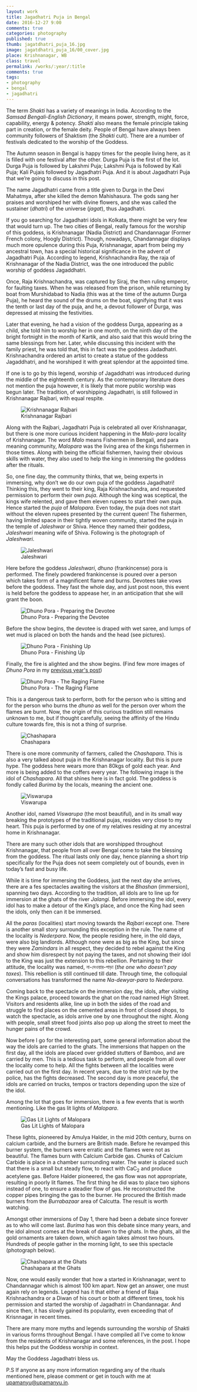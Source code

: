 ```yaml
---
layout: work
title: Jagadhatri Puja in Bengal
date: 2016-12-27 9:00
comments: true
categories: photography
published: true
thumb: jagatdhatri_puja_16.jpg
image: jagatdhatri_puja_16/00_cover.jpg
place: Krishnanagar, WB
class: travel
permalink: /works/:year/:title
comments: true
tags:
- photography
- bengal
- jagadhatri
---
```


The term _Shakti_ has a variety of meanings in India. According to the _Samsad Bengali-English Dictionary_, it means power, strength, might, force, capability, energy & potency. _Shakti_ also means the female principle taking part in creation, or the female deity. People of Bengal have always been community followers of Shaktism (the _Shakti_ cult). There are a number of festivals dedicated to the worship of the Goddess.

The Autumn season in Bengal is happy times for the people living here, as it is filled with one festival after the other. Durga Puja is the first of the lot. Durga Puja is followed by Lakshmi Puja; Lakshmi Puja is followed by Kali Puja; Kali Pujais followed by Jagadhatri Puja. And it is about Jagadhatri Puja that we’re going to discuss in this post.

The name Jagadhatri came from a title given to Durga in the Devi Mahatmya, after she killed the demon Mahishasura. The gods sang her praises and worshiped her with divine flowers, and she was called the sustainer (_dhatri_) of the universe (_jagat_), thus Jagadhatri.

If you go searching for Jagadhatri idols in Kolkata, there might be very few that would turn up. The two cities of Bengal, really famous for the worship of this goddess, is Krishnanagar (Nadia District) and Chandannagar (Former French colony, Hoogly District). Though, nowadays, Chandannagar displays much more opulence during this Puja, Krishnanagar, apart from being my ancestral town, has a special historical significance in the advent of Jagadhatri Puja. According to legend, Krishnachandra Ray, the raja of Krishnanagar of the Nadia District, was the one introduced the public worship of goddess Jagaddhatri.

Once, Raja Krishnachandra, was captured by Siraj, the then ruling emperor, for faulting taxes. When he was released from the prison, while returning by boat from Murshidabad to Nadia (this was at the time of the autumn Durga Puja), he heard the sound of the drums on the boat, signifying that it was the tenth or last day of the puja, and he, a devout follower of Durga, was depressed at missing the festivities.

Later that evening, he had a vision of the goddess Durga, appearing as a child, she told him to worship her in one month, on the ninth day of the bright fortnight in the month of Kartik, and also said that this would bring the same blessings from her. Later, while discussing this incident with the family priest, he was told that, this in fact was the goddess Jadadhatri. Krishnachandra ordered an artist to create a statue of the goddess Jagaddhatri, and he worshiped it with great splendor at the appointed time.

If one is to go by this legend, worship of Jagaddhatri was introduced during the middle of the eighteenth century. As the contemporary literature does not mention the puja however, it is likely that more public worship was begun later. The tradition, of worshipping Jagadhatri, is still followed in Krishnanagar Rajbari, with equal respite.

<figure>
  <img src="/images/works/jagatdhatri_puja_16/01_krishnanagar_rajbari.jpg" alt="Krishnanagar Rajbari">
  <figcaption>Krishnanagar Rajbari</figcaption>
</figure>

Along with the Rajbari, Jagadhatri Puja is celebrated all over Krishnanagar, but there is one more curious incident happening in the _Malo-para_ locality of Krishnanagar. The word _Malo_ means Fishermen in Bengali, and para meaning community, _Malopara_ was the living area of the kings fishermen in those times. Along with being the official fishermen, having their obvious skills with water, they also used to help the king in immersing the goddess after the rituals.

So, one fine day, the community thinks, that we, being experts in immersing, why don’t we do our own puja of the goddess Jagadhatri! Thinking this, they went to their king, Raja Krishnachandra, and requested permission to perform their own _puja_. Although the king was sceptical, the kings wife relented, and gave them eleven rupees to start their own puja. Hence started the _puja_ of _Malopara_. Even today, the puja does not start without the eleven rupees presented by the current queen! The fishermen, having limited space in their tightly woven community, started the puja in the temple of _Jaleshwar_ or Shiva. Hence they named their goddess, _Jaleshwari_ meaning wife of Shiva. Following is the photograph of _Jaleshwari_.

<figure>
  <img src="/images/works/jagatdhatri_puja_16/02_jaleshwari.jpg" alt="Jaleshwari">
  <figcaption>Jaleshwari</figcaption>
</figure>

Here before the goddess _Jaleshwari_, _dhuno_ (frankincense) pora is performed. The finely powdered frankincense is poured over a person which takes form of a magnificent flame and burns. Devotees take vows before the goddess. They fast the whole day, and just post noon, this event is held before the goddess to appease her, in an anticipation that she will grant the boon.

<figure>
  <img src="/images/works/jagatdhatri_puja_16/03_dhuno_pora_1.jpg" alt="Dhuno Pora - Preparing the Devotee">
  <figcaption>Dhuno Pora - Preparing the Devotee</figcaption>
</figure>

Before the show begins, the devotee is draped with wet saree, and lumps of wet mud is placed on both the hands and the head (see pictures).

<figure>
  <img src="/images/works/jagatdhatri_puja_16/04_dhuno_pora_2.jpg" alt="Dhuno Pora - Finishing Up">
  <figcaption>Dhuno Pora - Finishing Up</figcaption>
</figure>

Finally, the fire is alighted and the show begins. (Find few more images of _Dhuno Pora_ in my <a href="http://upamanyu.in/works/2015/dhuno-pora" target="_blank">previous year's post</a>)

<figure>
  <img src="/images/works/jagatdhatri_puja_16/05_dhuno_pora_3.jpg" alt="Dhuno Pora - The Raging Flame">
  <figcaption>Dhuno Pora - The Raging Flame</figcaption>
</figure>

This is a dangerous task to perform, both for the person who is sitting and for the person who burns the _dhuno_ as well for the person over whom the flames are burnt. Now, the origin of this curious tradition still remains unknown to me, but if thought carefully, seeing the affinity of the Hindu culture towards fire, this is not a thing of surprise. 

<figure>
  <img src="/images/works/jagatdhatri_puja_16/06_chashapara.jpg" alt="Chashapara">
  <figcaption>Chashapara</figcaption>
</figure>

There is one more community of farmers, called the _Chashapara_. This is also a very talked about puja in the Krishnanagar locality. But this is pure hype. The goddess here wears more than 80kgs of gold each year. And more is being added to the coffers every year. The following image is the idol of _Chashapara_. All that shines here is in fact gold. The goddess is fondly called _Burima_ by the locals, meaning the ancient one.

<figure>
  <img src="/images/works/jagatdhatri_puja_16/07_biswarupa.jpg" alt="Viswarupa">
  <figcaption>Viswarupa</figcaption>
</figure>

Another idol, named _Viswarupa_ (the most beautiful), and in its small way breaking the prototypes of the traditional pujas, resides very close to my heart. This puja is performed by one of my relatives residing at my ancestral home in Krishnanagar.

There are many such other idols that are worshipped throughout Krishnanagar, that people from all over Bengal come to take the blessing from the goddess. The ritual lasts only one day, hence planning a short trip specifically for the Puja does not seem completely out of bounds, even in today’s fast and busy life.

While it is time for immersing the Goddess, just the next day she arrives, there are a fes spectacles awaiting the visitors at the _Bhashan_ (immersion), spanning two days. According to the tradition, all idols are to line up for immersion at the ghats of the river _Jalangi_. Before immersing the idol, every idol has to make a detour of the King’s place, and once the King had seen the idols, only then can it be immersed.

All the _paras_ (localities) start moving towards the _Rajbari_ except one. There is another small story surrounding this exception in the rule. The name of the locality is _Nederpara_. Now, the people residing here, in the old days, were also big landlords. Although none were as big as the King, but since they were _Zamindars_ in all respect, they decided to rebel against the King and show him disrespect by not paying the taxes, and not showing their idol to the King was just the extension to this rebellion. Pertaining to their attitude, the locality was named, না-দেওয়ার-পাড়া (_the one who doesn’t pay taxes_). This rebellion is still continued till date. Through time, the colloquial conversations has transformed the name _Na-dewyar-para_ to _Nederpara_.

Coming back to the spectacle on the immersion day, the idols, after visiting the Kings palace, proceed towards the ghat on the road named High Street. Visitors and residents alike, line up in both the sides of the road and struggle to find places on the cemented areas in front of closed shops, to watch the spectacle, as idols arrive one by one throughout the night. Along with people, small street food joints also pop up along the street to meet the hunger pains of the crowd.

Now before I go for the interesting part, some general information about the way the idols are carried to the ghats. The immersions that happen on the first day, all the idols are placed over gridded stutters of Bamboo, and are carried by men. This is a tedious task to perform, and people from all over the locality come to help. All the fights between all the localities were carried out on the first day. In recent years, due to the strict rule by the police, has the fights decreased. The second day is more peaceful, the idols are carried on trucks, tempos or tractors depending upon the size of the idol.

Among the lot that goes for immersion, there is a few events that is worth mentioning. Like the gas lit lights of _Malopara_.

<figure>
  <img src="/images/works/jagatdhatri_puja_16/08_malopara.jpg" alt="Gas Lit Lights of Malopara">
  <figcaption>Gas Lit Lights of Malopara</figcaption>
</figure>

These lights, pioneered by Amulya Halder, in the mid 20th century, burns on calcium carbide, and the burners are British made. Before he revamped this burner system, the burners were erratic and the flames were not as beautiful. The flames burn with Calcium Carbide gas. Chunks of Calcium Carbide is place in a chamber surrounding water. The water is placed such that there is a small but steady flow, to react with CaC<sub>2</sub> and produce acetylene gas. Before Halder pioneered, the gas flow was not appropriate, resulting in poorly lit flames. The first thing he did was to place two siphons instead of one, to ensure a steadier flow of gas. He reconstructed the copper pipes bringing the gas to the burner. He procured the British made burners from the _Burrabazaar_ area of Calcutta. The result is worth watching.

Amongst other immersions of Day 1, there had been a debate since forever as to who will come last. _Burima_ has won this debate since many years, and the idol almost comes at the break of dawn to the ghats. In the ghats, all the gold ornaments are taken down, which again takes almost two hours. Hundreds of people gather in the morning light, to see this spectacle (photograph below).

<figure>
  <img src="/images/works/jagatdhatri_puja_16/09_chashapara_1.jpg" alt="Chashapara at the Ghats">
  <figcaption>Chashapara at the Ghats</figcaption>
</figure>

Now, one would easily wonder that how a started in Krishnanagar, went to Chandannagar which is almost 100 km apart. Now get an answer, one must again rely on legends. Legend has it that either a friend of Raja Krishnachandra or a Diwan of his court or both at different times, took his permission and started the worship of Jagadhatri in Chandannagar. And since then, it has slowly gained its popularity, even exceeding that of Krisnnagar in recent times.

There are many more myths and legends surrounding the worship of Shakti in various forms throughout Bengal. I have compiled all I’ve come to know from the residents of Krishnanagar and some references, in the post. I hope this helps put the Goddess worship in context.

May the Goddess Jagadhatri bless us.

P.S If anyone as any more information regarding any of the rituals mentioned here, please comment or get in touch with me at <a href="mailto:upamanyu@upamanyu.in" target="_blank">upamanyu@upamanyu.in</a>.